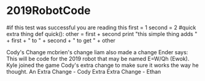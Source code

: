 # 2019RobotCode
#if this test was successful you are reading this
first = 1
second = 2
#quick extra thing
def quick():
	other = first + second
	print "this simple thing adds " + first + " to " + second + " to get " + other



Cody's Change
mcbrien's change
liam also made a change
Ender says: This will be code for the 2019 robot that may be named E=W/Qh (Ewok).
Kyle joined the game
Cody's extra change to make sure it works the way he thought.
An Extra Change - Cody
Extra Extra Change - Ethan